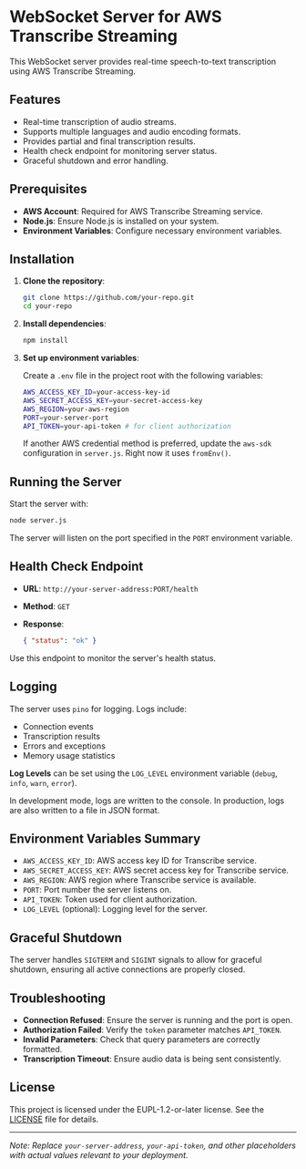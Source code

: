 # WebSocket Server for AWS Transcribe Streaming

This WebSocket server provides real-time speech-to-text transcription using AWS Transcribe Streaming.

## Features

- Real-time transcription of audio streams.
- Supports multiple languages and audio encoding formats.
- Provides partial and final transcription results.
- Health check endpoint for monitoring server status.
- Graceful shutdown and error handling.

## Prerequisites

- **AWS Account**: Required for AWS Transcribe Streaming service.
- **Node.js**: Ensure Node.js is installed on your system.
- **Environment Variables**: Configure necessary environment variables.

## Installation

1. **Clone the repository**:

   ```bash
   git clone https://github.com/your-repo.git
   cd your-repo
   ```

2. **Install dependencies**:

   ```bash
   npm install
   ```

3. **Set up environment variables**:

   Create a `.env` file in the project root with the following variables:

   ```bash
   AWS_ACCESS_KEY_ID=your-access-key-id
   AWS_SECRET_ACCESS_KEY=your-secret-access-key
   AWS_REGION=your-aws-region
   PORT=your-server-port
   API_TOKEN=your-api-token # for client authorization
   ```

   If another AWS credential method is preferred, update the `aws-sdk` configuration in `server.js`. Right now it uses `fromEnv()`.

## Running the Server

Start the server with:

```bash
node server.js
```

The server will listen on the port specified in the `PORT` environment variable.

## Health Check Endpoint

- **URL**: `http://your-server-address:PORT/health`
- **Method**: `GET`
- **Response**:

  ```json
  { "status": "ok" }
  ```

Use this endpoint to monitor the server's health status.

## Logging

The server uses `pino` for logging. Logs include:

- Connection events
- Transcription results
- Errors and exceptions
- Memory usage statistics

**Log Levels** can be set using the `LOG_LEVEL` environment variable (`debug`, `info`, `warn`, `error`).

In development mode, logs are written to the console. In production, logs are also written to a file in JSON format.

## Environment Variables Summary

- `AWS_ACCESS_KEY_ID`: AWS access key ID for Transcribe service.
- `AWS_SECRET_ACCESS_KEY`: AWS secret access key for Transcribe service.
- `AWS_REGION`: AWS region where Transcribe service is available.
- `PORT`: Port number the server listens on.
- `API_TOKEN`: Token used for client authorization.
- `LOG_LEVEL` (optional): Logging level for the server.

## Graceful Shutdown

The server handles `SIGTERM` and `SIGINT` signals to allow for graceful shutdown, ensuring all active connections are properly closed.

## Troubleshooting

- **Connection Refused**: Ensure the server is running and the port is open.
- **Authorization Failed**: Verify the `token` parameter matches `API_TOKEN`.
- **Invalid Parameters**: Check that query parameters are correctly formatted.
- **Transcription Timeout**: Ensure audio data is being sent consistently.

## License

This project is licensed under the EUPL-1.2-or-later license. See the [LICENSE](LICENSE) file for details.

---

_Note: Replace `your-server-address`, `your-api-token`, and other placeholders with actual values relevant to your deployment._
